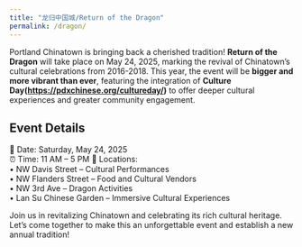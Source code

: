 ```yaml
---
title: "龙归中国城/Return of the Dragon"
permalink: /dragon/
---
```


Portland Chinatown is bringing back a cherished tradition! **Return of the Dragon** will take place on May 24, 2025, marking the revival of Chinatown’s cultural celebrations from 2016-2018. This year, the event will be **bigger and more vibrant than ever**, featuring the integration of **Culture Day(https://pdxchinese.org/cultureday/)** to offer deeper cultural experiences and greater community engagement.

## Event Details

📅 Date: Saturday, May 24, 2025  
⏰ Time: 11 AM – 5 PM
📍 Locations:  
      •	NW Davis Street – Cultural Performances  
      •	NW Flanders Street – Food and Cultural Vendors  
      •	NW 3rd Ave – Dragon Activities  
      •	Lan Su Chinese Garden – Immersive Cultural Experiences  

Join us in revitalizing Chinatown and celebrating its rich cultural heritage. Let’s come together to make this an unforgettable event and establish a new annual tradition!
